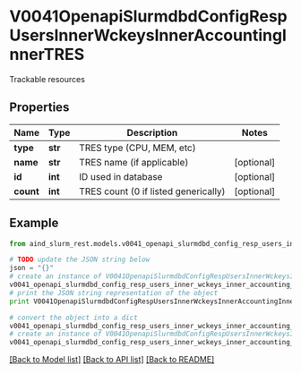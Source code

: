 # V0041OpenapiSlurmdbdConfigRespUsersInnerWckeysInnerAccountingInnerTRES

Trackable resources

## Properties

Name | Type | Description | Notes
------------ | ------------- | ------------- | -------------
**type** | **str** | TRES type (CPU, MEM, etc) | 
**name** | **str** | TRES name (if applicable) | [optional] 
**id** | **int** | ID used in database | [optional] 
**count** | **int** | TRES count (0 if listed generically) | [optional] 

## Example

```python
from aind_slurm_rest.models.v0041_openapi_slurmdbd_config_resp_users_inner_wckeys_inner_accounting_inner_tres import V0041OpenapiSlurmdbdConfigRespUsersInnerWckeysInnerAccountingInnerTRES

# TODO update the JSON string below
json = "{}"
# create an instance of V0041OpenapiSlurmdbdConfigRespUsersInnerWckeysInnerAccountingInnerTRES from a JSON string
v0041_openapi_slurmdbd_config_resp_users_inner_wckeys_inner_accounting_inner_tres_instance = V0041OpenapiSlurmdbdConfigRespUsersInnerWckeysInnerAccountingInnerTRES.from_json(json)
# print the JSON string representation of the object
print V0041OpenapiSlurmdbdConfigRespUsersInnerWckeysInnerAccountingInnerTRES.to_json()

# convert the object into a dict
v0041_openapi_slurmdbd_config_resp_users_inner_wckeys_inner_accounting_inner_tres_dict = v0041_openapi_slurmdbd_config_resp_users_inner_wckeys_inner_accounting_inner_tres_instance.to_dict()
# create an instance of V0041OpenapiSlurmdbdConfigRespUsersInnerWckeysInnerAccountingInnerTRES from a dict
v0041_openapi_slurmdbd_config_resp_users_inner_wckeys_inner_accounting_inner_tres_form_dict = v0041_openapi_slurmdbd_config_resp_users_inner_wckeys_inner_accounting_inner_tres.from_dict(v0041_openapi_slurmdbd_config_resp_users_inner_wckeys_inner_accounting_inner_tres_dict)
```
[[Back to Model list]](../README.md#documentation-for-models) [[Back to API list]](../README.md#documentation-for-api-endpoints) [[Back to README]](../README.md)


